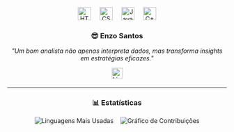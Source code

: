<!-- Tecnologias -->
<div align="center" style="margin-bottom: 20px;">
  <img 
    src="https://cdn.jsdelivr.net/gh/devicons/devicon@latest/icons/html5/html5-original.svg" 
    alt="HTML" 
    title="HTML" 
    width="30" 
    style="margin-right: 16px;" 
    aria-label="HTML"
  />
  <img 
    src="https://cdn.jsdelivr.net/gh/devicons/devicon@latest/icons/css3/css3-original.svg" 
    alt="CSS" 
    title="CSS" 
    width="30" 
    style="margin-right: 16px;" 
    aria-label="CSS"
  />
  <img 
    src="https://cdn.jsdelivr.net/gh/devicons/devicon@latest/icons/javascript/javascript-original.svg" 
    alt="JavaScript" 
    title="JavaScript" 
    width="30" 
    style="margin-right: 16px;" 
    aria-label="JavaScript"
  />
  <img 
    src="https://img.icons8.com/?size=100&id=40669&format=png&color=000000" 
    alt="C++" 
    title="C++" 
    width="30" 
    aria-label="C++"
  />
</div>

<!-- Nome e frase -->
<h3 align="center">😎 Enzo Santos</h3>
<p align="center"><em>"Um bom analista não apenas interpreta dados, mas transforma insights em estratégias eficazes."</em></p>

<!-- LinkedIn -->
<div align="center" style="margin-bottom: 20px;">
  <a href="https://www.linkedin.com/in/enzo-santoss/" target="_blank" rel="noopener noreferrer">
    <img 
      src="https://img.shields.io/static/v1?message=LinkedIn&logo=linkedin&label=&color=0077B5&logoColor=white&labelColor=&style=for-the-badge" 
      height="25" 
      alt="LinkedIn" 
    />
  </a>
</div>

---

<!-- Estatísticas -->
<h3 align="center">📊 Estatísticas</h3>
<div align="center" style="display: flex; flex-wrap: wrap; justify-content: center; gap: 16px;">
  <img 
    src="https://github-readme-stats.vercel.app/api/top-langs?username=enzosantos3&locale=pt-br&hide_title=false&layout=compact&card_width=300&langs_count=6&theme=vision-friendly-dark&hide_border=true" 
    alt="Linguagens Mais Usadas" 
    style="max-width: 300px; height: auto;"
  />
  <img 
    src="https://streak-stats.demolab.com?user=enzosantos3&locale=pt-br&mode=weekly&theme=vision-friendly-dark&hide_border=true&border_radius=5" 
    alt="Gráfico de Contribuições" 
    style="max-width: 400px; height: auto;"
  />
</div>

